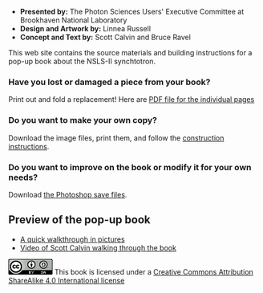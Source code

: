 
 * **Presented by:** The Photon Sciences Users' Executive Committee at
   Brookhaven National Laboratory
 * **Design and Artwork by:** Linnea Russell
 * **Concept and Text by:** Scott Calvin and Bruce Ravel

This web site contains the source materials and building instructions
for a pop-up book about the NSLS-II synchtotron.

### Have you lost or damaged a piece from your book?

Print out and fold a replacement!  Here are [PDF file for the individual pages](https://github.com/bruceravel/synchrotron_pop_up_book/blob/master/pages.md)

### Do you want to make your own copy?

Download the image files, print them, and follow the
[construction instructions](https://github.com/bruceravel/synchrotron_pop_up_book/blob/master/instructions.md).

### Do you want to improve on the book or modify it for your own needs?

Download
[the Photoshop save files](https://github.com/bruceravel/synchrotron_pop_up_book/blob/master/photoshop.md).

## Preview of the pop-up book

 * [A quick walkthrough in pictures](https://github.com/bruceravel/synchrotron_pop_up_book/blob/master/walkthrough.md)
 * [Video of Scott Calvin walking through the book](http://youtu.be/Q1fkeMXME_0)

![CC BY-SA 4.0](88x31.png)
This book is licensed under a [Creative Commons Attribution ShareAlike 4.0 International license](http://creativecommons.org/licenses/by-sa/4.0/legalcode)
